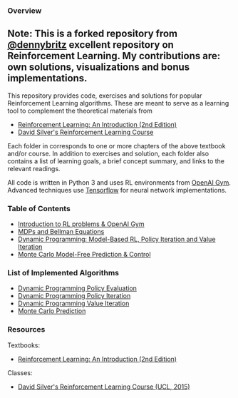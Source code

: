### Overview

## Note: This is a forked repository from [@dennybritz](https://github.com/dennybritz/reinforcement-learning) excellent repository on Reinforcement Learning. My contributions are: own solutions, visualizations and bonus implementations.

This repository provides code, exercises and solutions for popular Reinforcement Learning algorithms. These are meant to serve as a learning tool to complement the theoretical materials from

- [Reinforcement Learning: An Introduction (2nd Edition)](http://incompleteideas.net/book/bookdraft2018mar21.pdf)
- [David Silver's Reinforcement Learning Course](http://www0.cs.ucl.ac.uk/staff/d.silver/web/Teaching.html)

Each folder in corresponds to one or more chapters of the above textbook and/or course. In addition to exercises and solution, each folder also contains a list of learning goals, a brief concept summary, and links to the relevant readings.

All code is written in Python 3 and uses RL environments from [OpenAI Gym](https://gym.openai.com/). Advanced techniques use [Tensorflow](https://www.tensorflow.org/) for neural network implementations.


### Table of Contents

- [Introduction to RL problems & OpenAI Gym](Introduction/)
- [MDPs and Bellman Equations](MDP/)
- [Dynamic Programming: Model-Based RL, Policy Iteration and Value Iteration](DP/)
- [Monte Carlo Model-Free Prediction & Control](MC/)


### List of Implemented Algorithms

- [Dynamic Programming Policy Evaluation](DP/Policy%20Evaluation.ipynb)
- [Dynamic Programming Policy Iteration](DP/Policy%20Iteration.ipynb)
- [Dynamic Programming Value Iteration](DP/Value%20Iteration.ipynb)
- [Monte Carlo Prediction](MC/MC%20Prediction.ipynb)


### Resources

Textbooks:

- [Reinforcement Learning: An Introduction (2nd Edition)](http://incompleteideas.net/book/bookdraft2018mar21.pdf)

Classes:

- [David Silver's Reinforcement Learning Course (UCL, 2015)](http://www0.cs.ucl.ac.uk/staff/d.silver/web/Teaching.html)

